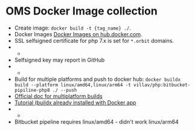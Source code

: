 
# OMS Docker Image collection

* Create image: ```docker build -t {tag_name} ./```.
* Docker Images [Docker Images on hub.docker.com](https://hub.docker.com/r/orbitmedia/php/).
* SSL selfsigned certificate for php 7.x is set for ```*.orbit``` domains.   
* - 
* Selfsigned key may report in GitHub
* - 
* Build for multiple platforms and push to docker hub: ``` docker buildx build --platform linux/amd64,linux/arm64 -t villav/php:bitbucket-pipiline-php8 ./ --push ```
* [Official doc for multiplatform builds](https://docs.docker.com/build/building/multi-platform/)
* [Tutorial (buildx already installed with Docker app](https://www.smartling.com/resources/product/building-multi-architecture-docker-images-on-arm-64-bit-aws-graviton2/)
* -
* Bitbucket pipeline requires linux/amd64 - didn't work linux/arm64